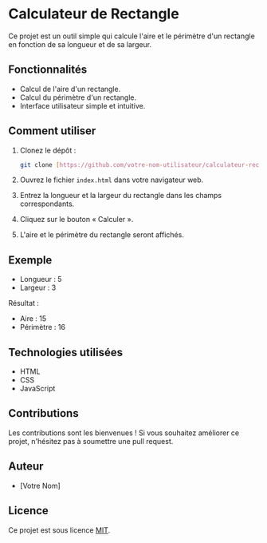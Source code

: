 # Calculateur de Rectangle

Ce projet est un outil simple qui calcule l'aire et le périmètre d'un rectangle en fonction de sa longueur et de sa largeur.

## Fonctionnalités

* Calcul de l'aire d'un rectangle.
* Calcul du périmètre d'un rectangle.
* Interface utilisateur simple et intuitive.

## Comment utiliser

1.  Clonez le dépôt :

    ```bash
    git clone [https://github.com/votre-nom-utilisateur/calculateur-rectangle.git](https://github.com/votre-nom-utilisateur/calculateur-rectangle.git)
    ```

2.  Ouvrez le fichier `index.html` dans votre navigateur web.
3.  Entrez la longueur et la largeur du rectangle dans les champs correspondants.
4.  Cliquez sur le bouton « Calculer ».
5.  L'aire et le périmètre du rectangle seront affichés.

## Exemple

* Longueur : 5
* Largeur : 3

Résultat :

* Aire : 15
* Périmètre : 16

## Technologies utilisées

* HTML
* CSS
* JavaScript

## Contributions

Les contributions sont les bienvenues ! Si vous souhaitez améliorer ce projet, n'hésitez pas à soumettre une pull request.

## Auteur

* [Votre Nom]

## Licence

Ce projet est sous licence [MIT](https://opensource.org/licenses/MIT).
